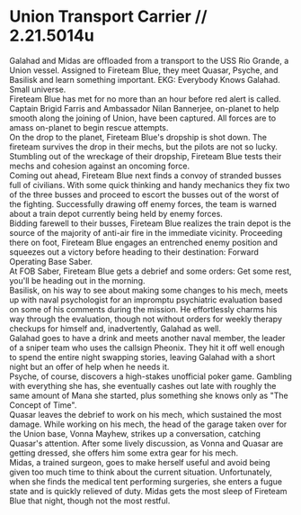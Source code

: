 # Union Transport Carrier // 2.21.5014u  
Galahad and Midas are offloaded from a transport to the USS Rio Grande, a Union vessel. Assigned to Fireteam Blue, they meet Quasar, Psyche, and Basilisk and learn something important. EKG: Everybody Knows Galahad. Small universe.  
Fireteam Blue has met for no more than an hour before red alert is called. Captain Brigid Farris and Ambassador Nilan Bannerjee, on-planet to help smooth along the joining of Union, have been captured. All forces are to amass on-planet to begin rescue attempts.  
On the drop to the planet, Fireteam Blue's dropship is shot down. The fireteam survives the drop in their mechs, but the pilots are not so lucky. Stumbling out of the wreckage of their dropship, Fireteam Blue tests their mechs and cohesion against an oncoming force.  
Coming out ahead, Fireteam Blue next finds a convoy of stranded busses full of civilians. With some quick thinking and handy mechanics they fix two of the three busses and proceed to escort the busses out of the worst of the fighting. Successfully drawing off enemy forces, the team is warned about a train depot currently being held by enemy forces.  
Bidding farewell to their busses, Fireteam Blue realizes the train depot is the source of the majority of anti-air fire in the immediate vicinity. Proceeding there on foot, Fireteam Blue engages an entrenched enemy position and squeezes out a victory before heading to their destination: Forward Operating Base Saber.  
At FOB Saber, Fireteam Blue gets a debrief and some orders: Get some rest, you'll be heading out in the morning.  
Basilisk, on his way to see about making some changes to his mech, meets up with naval psychologist for an impromptu psychiatric evaluation based on some of his comments during the mission. He effortlessly charms his way through the evaluation, though not without orders for weekly therapy checkups for himself and, inadvertently, Galahad as well.  
Galahad goes to have a drink and meets another naval member, the leader of a sniper team who uses the callsign Pheonix. They hit it off well enough to spend the entire night swapping stories, leaving Galahad with a short night but an offer of help when he needs it.  
Psyche, of course, discovers a high-stakes unofficial poker game. Gambling with everything she has, she eventually cashes out late with roughly the same amount of Mana she started, plus something she knows only as "The Concept of Time".  
Quasar leaves the debrief to work on his mech, which sustained the most damage. While working on his mech, the head of the garage taken over for the Union base, Vonna Mayhew, strikes up a conversation, catching Quasar's attention. After some lively discussion, as Vonna and Quasar are getting dressed, she offers him some extra gear for his mech.  
Midas, a trained surgeon, goes to make herself useful and avoid being given too much time to think about the current situation. Unfortunately, when she finds the medical tent performing surgeries, she enters a fugue state and is quickly relieved of duty. Midas gets the most sleep of Fireteam Blue that night, though not the most restful.